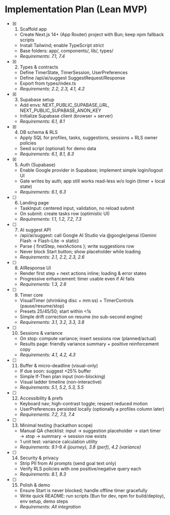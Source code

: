 # Implementation Plan (Lean MVP)

- [x] 1. Scaffold app





  - Create Next.js 14+ (App Router) project with Bun; keep npm fallback scripts
  - Install Tailwind; enable TypeScript strict
  - Base folders: app/, components/, lib/, types/
  - _Requirements: 7.1, 7.4_

- [x] 2. Types & contracts





  - Define TimerState, TimerSession, UserPreferences
  - Define /api/ai/suggest SuggestRequest/Response
  - Export from types/index.ts
  - _Requirements: 2.2, 2.3, 4.1, 4.2_

- [x] 3. Supabase setup





  - Add envs: NEXT_PUBLIC_SUPABASE_URL, NEXT_PUBLIC_SUPABASE_ANON_KEY
  - Initialize Supabase client (browser + server)
  - _Requirements: 6.1, 8.1_

- [x] 4. DB schema & RLS





  - Apply SQL for profiles, tasks, suggestions, sessions + RLS owner policies
  - Seed script (optional) for demo data
  - _Requirements: 6.1, 8.1, 8.3_

- [x] 5. Auth (Supabase)





  - Enable Google provider in Supabase; implement simple login/logout UI
  - Gate writes by auth; app still works read-less w/o login (timer + local state)
  - _Requirements: 6.1, 6.3_

- [ ] 6. Landing page
  - TaskInput: centered input, validation, no reload submit
  - On submit: create tasks row (optimistic UI)
  - _Requirements: 1.1, 1.2, 7.2, 7.3_

- [ ] 7. AI suggest API
  - /api/ai/suggest: call Google AI Studio via @google/genai (Gemini Flash → Flash-Lite → static)
  - Parse { firstStep, nextActions }; write suggestions row
  - Never block Start button; show placeholder while loading
  - _Requirements: 2.1, 2.2, 2.3, 2.6_

- [ ] 8. AIResponse UI
  - Render first step + next actions inline; loading & error states
  - Progressive enhancement: timer usable even if AI fails
  - _Requirements: 1.3, 2.6_

- [ ] 9. Timer core
  - VisualTimer (shrinking disc + mm:ss) + TimerControls (pause/resume/stop)
  - Presets 25/45/50; start within <1s
  - Simple drift correction on resume (no sub-second engine)
  - _Requirements: 3.1, 3.2, 3.3, 3.8_

- [ ] 10. Sessions & variance
  - On stop: compute variance; insert sessions row (planned/actual)
  - Results page: friendly variance summary + positive reinforcement copy
  - _Requirements: 4.1, 4.2, 4.3_

- [ ] 11. Buffer & micro-deadline (visual-only)
  - If due soon: suggest +25% buffer
  - Simple If-Then plan input (non-blocking)
  - Visual ladder timeline (non-interactive)
  - _Requirements: 5.1, 5.2, 5.3, 5.5_

- [ ] 12. Accessibility & prefs
  - Keyboard nav; high-contrast toggle; respect reduced motion
  - UserPreferences persisted locally (optionally a profiles column later)
  - _Requirements: 7.2, 7.3, 7.4_

- [ ] 13. Minimal testing (hackathon scope)
  - Manual QA checklist: input → suggestion placeholder → start timer → stop → summary → session row exists
  - 1 unit test: variance calculation utility
  - _Requirements: 9.1–9.4 (journey), 3.8 (perf), 4.2 (variance)_

- [ ] 14. Security & privacy
  - Strip PII from AI prompts (send goal text only)
  - Verify RLS policies with one positive/negative query each
  - _Requirements: 8.1, 8.3_

- [ ] 15. Polish & demo
  - Ensure Start is never blocked; handle offline timer gracefully
  - Write quick README: run scripts (Bun for dev, npm for build/deploy), env setup, demo steps
  - _Requirements: All integration_